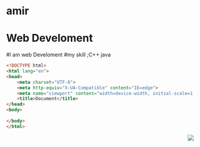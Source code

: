# amir
# Web Develoment
#I am web Develoment
#my skill ;C++ java


~~~html
<!DOCTYPE html>
<html lang="en">
<head>
	<meta charset="UTF-8">
	<meta http-equiv="X-UA-Compatible" content="IE=edge">
	<meta name="viewport" content="width=device-width, initial-scale=1.0">
	<title>Document</title>
</head>
<body>
	
</body>
</html>
~~~
<img align="right" weidth="400"
src="https://i.pinimg.com/originals/e4/26/70/e426702edf874b181aced1e2fa5c6cde.gif">
